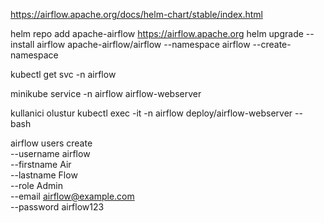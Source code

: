 https://airflow.apache.org/docs/helm-chart/stable/index.html


helm repo add apache-airflow https://airflow.apache.org
helm upgrade --install airflow apache-airflow/airflow --namespace airflow --create-namespace


kubectl get svc -n airflow


minikube service -n airflow airflow-webserver


kullanici olustur
kubectl exec -it -n airflow deploy/airflow-webserver -- bash



airflow users create \
  --username airflow \
  --firstname Air \
  --lastname Flow \
  --role Admin \
  --email airflow@example.com \
  --password airflow123

